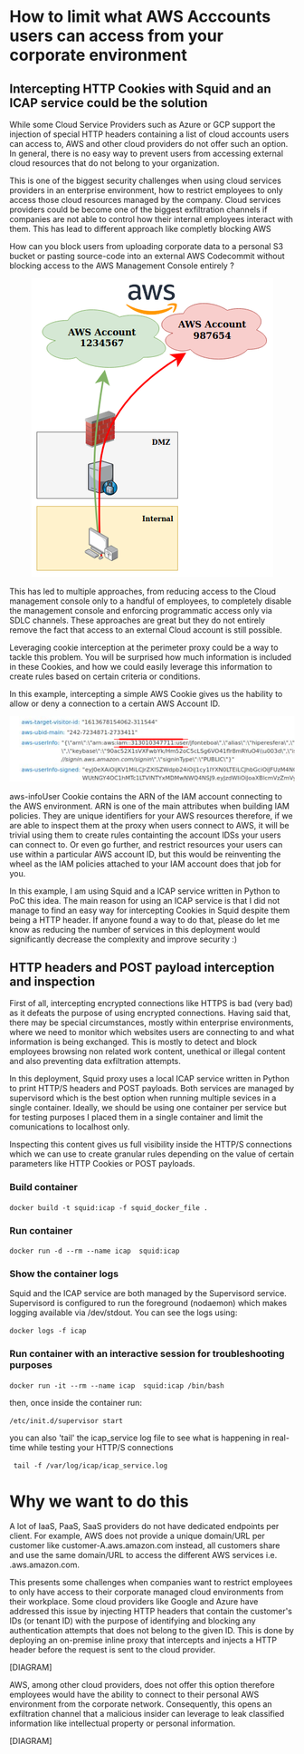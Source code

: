 
# How to limit what AWS Acccounts users can access from your corporate environment #

## Intercepting HTTP Cookies with Squid and an ICAP service could be the solution ##

While some Cloud Service Providers such as Azure or GCP support the injection of special HTTP headers containing a list of cloud accounts users can access to, AWS and other cloud providers do not offer such an option. In general, there is no easy way to prevent users from accessing external cloud resources that do not belong to your organization. 

This is one of the biggest security challenges when using cloud services providers in an enterprise environment, how to restrict employees to only access those cloud resources managed by the company. Cloud services providers could be become one of the biggest exfiltration channels if companies are not able to control how their internal employees interact with them. This has lead to different approach like completly blocking AWS 

How can you block users from uploading corporate data to a personal S3 bucket or pasting source-code into an external AWS Codecommit without blocking access to the AWS Management Console entirely ?


<p align="center"><img src="https://github.com/hiperesfera/icap_service/blob/main/data/picture1.png?raw=true"/></p>



This has led to multiple approaches, from reducing access to the Cloud management console only to a handful of employees, to completely disable the management console and enforcing programmatic access only via SDLC channels. These approaches are great but they do not entirely remove the fact that access to an external Cloud account is still possible.


Leveraging cookie interception at the perimeter proxy could be a way to tackle this problem. You will be surprised how much information is included in these Cookies, and how we could easily leverage this information to create rules based on certain criteria or conditions.

In this example, intercepting a simple AWS Cookie gives us the hability to allow or deny a connection to a certain AWS Account ID.

<p align="center"><img src="https://github.com/hiperesfera/icap_service/blob/main/data/picture2.png"/></p>

aws-infoUser Cookie contains the ARN of the IAM account connecting to the AWS environment. ARN is one of the main attributes when building IAM policies. They are unique identifiers for your AWS resources therefore, if we are able to inspect them at the proxy when users connect to AWS, it will be trivial using them to create rules containting the account IDSs your users can connect to. Or even go further, and restrict resources your users can use within a particular AWS account ID, but this would be reinventing the wheel as the IAM policies attached to your IAM account does that job for you.



In this example, I am using Squid and a ICAP service written in Python to PoC this idea. The main reason for using an ICAP service is that I did not manage to find an easy way for intercepting Cookies in Squid despite them being a HTTP header. If anyone found a way to do that, please do let me know as reducing the number of services in this deployment would significantly decrease the complexity and improve security :)













## HTTP headers and POST payload interception and inspection ##

First of all, intercepting encrypted connections like HTTPS is bad (very bad) as it defeats the purpose of using encrypted connections. Having said that, there may be special circumstances, mostly within enterprise environments, where we need to monitor which websites users are connecting to and what information is being exchanged. This is mostly to detect and block employees browsing non related work content, unethical or illegal content and also preventing data exfiltration attempts.

In this deployment, Squid proxy uses a local ICAP service written in Python to print HTTP/S headers and POST payloads. Both services are managed by supervisord which is the best option when running multiple sevices in a single container. Ideally, we should be using one container per service but for testing purposes I placed them in a single container and limit the comunications to localhost only. 

Inspecting this content gives us full visibility inside the HTTP/S connections which we can use to create granular rules depending on the value of certain parameters like HTTP Cookies or POST payloads. 


### Build container ###
`docker build -t squid:icap -f squid_docker_file .`

### Run container ###
`docker run -d --rm --name icap  squid:icap`

### Show the container logs ###
Squid and the ICAP service are both managed by the Supervisord service. Supervisord is configured to run the foreground (nodaemon) which makes logging available via /dev/stdout. You can see the logs using:

`docker logs -f icap`


### Run container with an interactive session for troubleshooting purposes ###
`docker run -it --rm --name icap  squid:icap /bin/bash`

then, once inside the container run:

`/etc/init.d/supervisor start`

you can also 'tail' the icap_service log file to see what is happening in real-time while testing your HTTP/S connections

` tail -f /var/log/icap/icap_service.log`


# Why we want to do this #

A lot of IaaS, PaaS, SaaS providers do not have dedicated endpoints per client. For example, AWS does not provide a unique domain/URL per customer like customer-A.aws.amazon.com instead, all customers share and use the same domain/URL to access the different AWS services i.e. .aws.amazon.com. 

This presents some challenges when companies want to restrict employees to only have access to their corporate managed cloud environments from their workplace. Some cloud providers like Google and Azure have addressed this issue by injecting HTTP headers that contain the customer's IDs (or tenant ID) with the purpose of identifying and blocking any authentication attempts that does not belong to the given ID. This is done by deploying an on-premise inline proxy that intercepts and injects a HTTP header before the request is sent to the cloud provider. 

[DIAGRAM]


AWS, among other cloud providers, does not offer this option therefore employees would have the ability to connect to their personal AWS environment from the corporate network. Consequently, this opens an exfiltration channel that a malicious insider can leverage to leak classified information like intellectual property or personal information.


[DIAGRAM]


